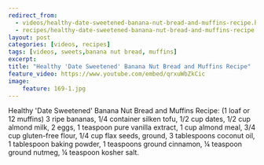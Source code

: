 ---redirect_from:   - videos/healthy-date-sweetened-banana-nut-bread-and-muffins-recipe.html  - recipes/healthy-date-sweetened-banana-nut-bread-and-muffins-recipe.html
layout: post
categories: [videos, recipes]
tags: [videos, sweets,banana nut bread, muffins]
excerpt: 
title: "Healthy 'Date Sweetened' Banana Nut Bread and Muffins Recipe"
feature_video: https://www.youtube.com/embed/qrxuWbZkCic
image:
    feature: 169-1.jpg
---

Healthy 'Date Sweetened' Banana Nut Bread and Muffins Recipe: (1 loaf or 12 muffins) 3 ripe bananas, 1/4 container silken tofu, 1/2 cup dates, 1/2 cup almond milk, 2 eggs, 1 teaspoon pure vanilla extract, 1 cup almond meal, 3/4 cup gluten-free flour, 1/4 cup flax seeds, ground, 3 tablespoons coconut oil, 1 tablespoon baking powder, 1 teaspoons ground cinnamon, ¼ teaspoon ground nutmeg, ¼ teaspoon kosher salt.
